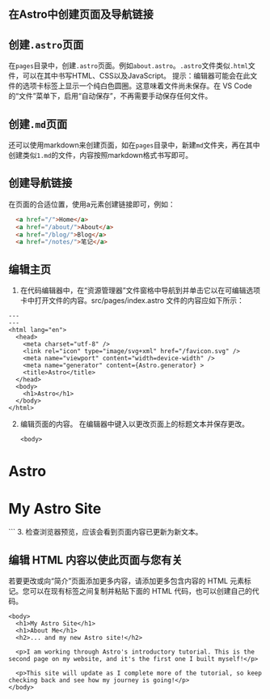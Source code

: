 ## 在Astro中创建页面及导航链接

## 创建`.astro`页面
在`pages`目录中，创建`.astro`页面。例如`about.astro`。`.astro`文件类似`.html`文件，可以在其中书写HTML、CSS以及JavaScript。
提示：编辑器可能会在此文件的选项卡标签上显示一个纯白色圆圈。这意味着文件尚未保存。在 VS Code 的“文件”菜单下，启用“自动保存”，不再需要手动保存任何文件。

## 创建`.md`页面

还可以使用markdown来创建页面，如在`pages`目录中，新建`md`文件夹，再在其中创建类似`1.md`的文件，内容按照markdown格式书写即可。

## 创建导航链接
在页面的合适位置，使用a元素创建链接即可，例如：

```html
  <a href="/">Home</a>
  <a href="/about/">About</a>
  <a href="/blog/">Blog</a>
  <a href="/notes/">笔记</a>
```
## 编辑主页
1. 在代码编辑器中，在“资源管理器”文件窗格中导航到并单击它以在可编辑选项卡中打开文件的内容。src/pages/index.astro
文件的内容应如下所示：
```
---
---
<html lang="en">
  <head>
    <meta charset="utf-8" />
    <link rel="icon" type="image/svg+xml" href="/favicon.svg" />
    <meta name="viewport" content="width=device-width" />
    <meta name="generator" content={Astro.generator} >
    <title>Astro</title>
  </head>
  <body>
    <h1>Astro</h1>
  </body>
</html>
```
2. 编辑页面的内容。
   在编辑器中键入以更改页面上的标题文本并保存更改。
   ```
   <body>
  <h1>Astro</h1>
  <h1>My Astro Site</h1>
</body>
```
3. 检查浏览器预览，应该会看到页面内容已更新为新文本。


## 编辑 HTML 内容以使此页面与您有关

若要更改或向“简介”页面添加更多内容，请添加更多包含内容的 HTML 元素标记。您可以在现有标签之间复制并粘贴下面的 HTML 代码，也可以创建自己的代码。
```
<body>
  <h1>My Astro Site</h1>
  <h1>About Me</h1>
  <h2>... and my new Astro site!</h2>

  <p>I am working through Astro's introductory tutorial. This is the second page on my website, and it's the first one I built myself!</p>

  <p>This site will update as I complete more of the tutorial, so keep checking back and see how my journey is going!</p>
</body>
```
